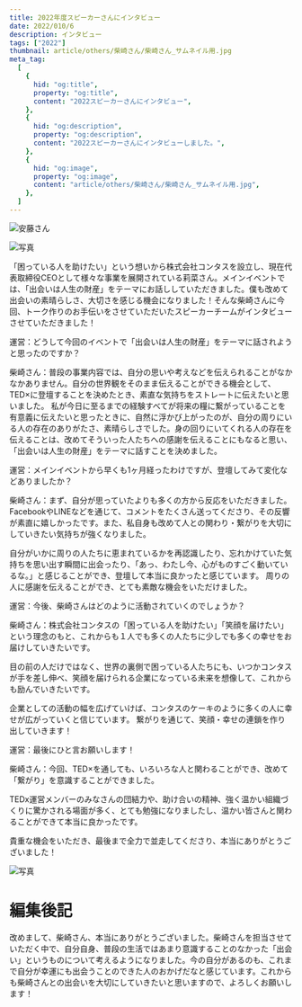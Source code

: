 ```yaml
---
title: 2022年度スピーカーさんにインタビュー
date: 2022/010/6
description: インタビュー
tags: ["2022"]
thumbnail: article/others/柴崎さん/柴崎さん_サムネイル用.jpg
meta_tag:
  [
    {
      hid: "og:title",
      property: "og:title",
      content: "2022スピーカーさんにインタビュー",
    },
    {
      hid: "og:description",
      property: "og:description",
      content: "2022スピーカーさんにインタビューしました。",
    },
    {
      hid: "og:image",
      property: "og:image",
      content: "article/others/柴崎さん/柴崎さん_サムネイル用.jpg",
    },
  ]
---
```


![安藤さん](article/others/柴崎さん/柴崎さん_サムネイル用.jpg)

![写真](article/others/柴崎さん/柴崎さん_インタビュー.jpg)


「困っている人を助けたい」という想いから株式会社コンタスを設立し、現在代表取締役CEOとして様々な事業を展開されている莉菜さん。メインイベントでは、「出会いは人生の財産」をテーマにお話ししていただきました。僕も改めて出会いの素晴らしさ、大切さを感じる機会になりました！そんな柴崎さんに今回、トーク作りのお手伝いをさせていただいたスピーカーチームがインタビューさせていただきました！


運営：どうして今回のイベントで「出会いは人生の財産」をテーマに話されようと思ったのですか？

柴崎さん：普段の事業内容では、自分の思いや考えなどを伝えられることがなかなかありません。自分の世界観をそのまま伝えることができる機会として、TED×に登壇することを決めたとき、素直な気持ちをストレートに伝えたいと思いました。
私が今日に至るまでの経験すべてが将来の糧に繋がっていることを有意義に伝えたいと思ったときに、自然に浮かび上がったのが、自分の周りにいる人の存在のありがたさ、素晴らしさでした。身の回りにいてくれる人の存在を伝えることは、改めてそういった人たちへの感謝を伝えることにもなると思い、「出会いは人生の財産」をテーマに話すことを決めました。


運営：メインイベントから早くも1ヶ月経ったわけですが、登壇してみて変化などありましたか？

柴崎さん：まず、自分が思っていたよりも多くの方から反応をいただきました。FacebookやLINEなどを通じて、コメントをたくさん送ってくださり、その反響が素直に嬉しかったです。また、私自身も改めて人との関わり・繋がりを大切にしていきたい気持ちが強くなりました。

自分がいかに周りの人たちに恵まれているかを再認識したり、忘れかけていた気持ちを思い出す瞬間に出会ったり、「あっ、わたし今、心がものすごく動いているな。」と感じることができ、登壇して本当に良かったと感じています。
周りの人に感謝を伝えることができ、とても素敵な機会をいただけました。


運営：今後、柴崎さんはどのように活動されていくのでしょうか？

柴崎さん：株式会社コンタスの「困っている人を助けたい」「笑顔を届けたい」という理念のもと、これからも１人でも多くの人たちに少しでも多くの幸せをお届けしていきたいです。

目の前の人だけではなく、世界の裏側で困っている人たちにも、いつかコンタスが手を差し伸べ、笑顔を届けられる企業になっている未来を想像して、これからも励んでいきたいです。

企業としての活動の幅を広げていけば、コンタスのケーキのように多くの人に幸せが広がっていくと信じています。
繋がりを通じて、笑顔・幸せの連鎖を作り出していきます！

運営：最後にひと言お願いします！

柴崎さん：今回、TED×を通しても、いろいろな人と関わることができ、改めて「繋がり」を意識することができました。

TEDx運営メンバーのみなさんの団結力や、助け合いの精神、強く温かい組織づくりに驚かされる場面が多く、とても勉強になりましたし、温かい皆さんと関わることができて本当に良かったです。

貴重な機会をいただき、最後まで全力で並走してくださり、本当にありがとうございました！

![写真](article/others/柴崎さん/柴崎さん_インタビュー2.jpg)


# 編集後記
改めまして、柴崎さん、本当にありがとうございました。柴崎さんを担当させていただく中で、自分自身、普段の生活ではあまり意識することのなかった「出会い」というものについて考えるようになりました。今の自分があるのも、これまで自分が幸運にも出会うことのできた人のおかげだなと感じています。これからも柴崎さんとの出会いを大切にしていきたいと思いますので、よろしくお願いします！
